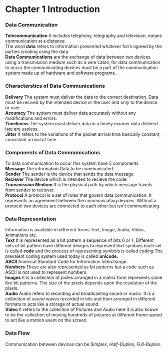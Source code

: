 # Chapter 1 Introduction

### Data Communication

<b>Telecommunication</b> It includes telephony, telegraphy and television, means communication at a distance.<br>
The word <b>data</b> refers to information presented whatever form agreed by the parties creating using the data.<br>
<b>Data Communications</b> are the exchange of data between two devices using a transmission medium such as a wire cable, for data communication to occur the communicating devices must be a part of the communication system made up of hardware and software programs. <br>

### Characterstics of Data Communications
<b>Delivery</b> The system must deliver the data to the correct destination, Data must be recived by the intended device or the user and only to the device or user.<br>
<b>Accuracy</b> The system must deliver data accurately without any modifications and errors.<br>
<b>Timeliness</b> The system must deliver data in a timely manner data deliverd late are useless.<br>
<b>Jitter</b> It refers to the variations of the packet arrival time basically constant, consistant arrival of time.<br>

### Components of Data Communications
To data communication to occur this system have 5 components<br>
<b>Message</b> The information Data to be communicated.<br>
<b>Sender</b> The sender is the device that sends the data message<br>
<b>Reciever</b> The device which is intended to recieve the code.<br>
<b>Transmission Medium</b> It is the physical path by which message travels from sender to reciever.<br>
<b>Protocol</b> A protocol is a set of rules that govern data communication. It represents an agreement between the communicating devices. Without a protocol two devices are connected to each other but isn't communicating.

### Data Representation
Information is available in different forms Text, Image, Audio, Video, Animations etc.<br>
<b>Text</b> It is represented as a bit pattern a sequence of bits 0 or 1. Different sets of bit pattern have different designs to represent text symbols each set is called <b>code</b> and the process of representing symbols is called <i>coding.</i>The prevalent coding system used today is called <b>unicode.</b><br>
<b>ASCII</b> Americal Standard Code for Information Interchange.<br>
<b>Numbers</b> These are also represented as bit patterns but a code such as ASCII is not used to represent numbers.<br>
<b>Images</b> It is a collection of pixles arranged in a matrix form represents same like bit patterns. The size of the pixels depends upon the resolution of the pixels.<br>
<b>Audio</b> Audio refers to recording and broadcasting sound or music. It is a collection of sound waves recorded in bits and then arranged in different formats to acts like a storage of actual sound.<br>
<b>Video</b> It refers to the collection of Pictures and Audio here it is also known to be the collection of moving hundreds of pictures at different frame speed to act like a motion event on the screen.<br>

### Data Flow
Communication between devices can be <i>Simplex</i>, <i>Half-Duplex</i>, <i>Full-Duplex</i>.<br>
 







